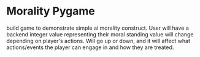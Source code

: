 #  Morality Pygame
  build game to demonstrate simple ai morality construct.
  User will have a backend integer value representing their moral standing 
  value will change depending on player's actions.
  Will go up or down, and it will affect what actions/events the player
  can engage in and how they are treated.
